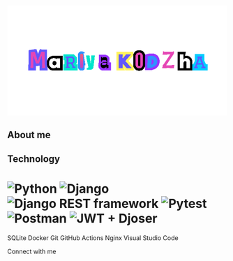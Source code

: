 ![Header](https://github.com/ShunyaBo/shunyabo/blob/main/assets/undefined.gif)

## About me

## Technology
# ![Python](https://img.shields.io/badge/-Python-e546b5?style=for-the-badge&logo=Python&logoColor=47C5FB) ![Django](https://img.shields.io/badge/-Django-ffffff?style=for-the-badge&logo=Django&logoColor=47C5FB) ![Django REST framework](https://img.shields.io/badge/-Django%20REST%20framework-00e5cc) ![Pytest](https://img.shields.io/badge/-Pytest-ffffff?style=for-the-badge&logo=Pytest&logoColor=47C5FB) ![Postman](https://img.shields.io/badge/-Postman-e546b5?style=for-the-badge&logo=Postman&logoColor=47C5FB) ![JWT + Djoser](https://img.shields.io/badge/-JWT%20%2B%20Djoser-e546b5?style=for-the-badge&logo=JWT%20%2B%20Djoser&logoColor=47C5FB) 
SQLite Docker Git GitHub Actions Nginx Visual Studio Code


Connect with me